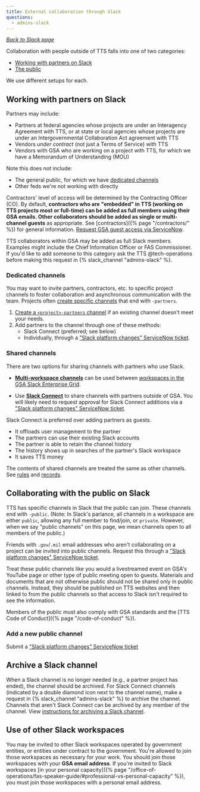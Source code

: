 ```yaml
---
title: External collaboration through Slack
questions:
  - admins-slack
---
```


[_Back to Slack page_](../)

Collaboration with people outside of TTS falls into one of two categories:

- [Working with partners on Slack](#working-with-partners-on-slack)
- [The public](#collaborating-with-the-public-on-slack)

We use different setups for each.

## Working with partners on Slack

Partners may include:

- Partners at federal agencies whose projects are under an Interagency Agreement
  with TTS, or at state or local agencies whose projects are under an
  Intergovernmental Collaboration Act agreement with TTS
- Vendors _under contract_ (not just a Terms of Service) with TTS
- Vendors with GSA who are working on a project with TTS, for which we have a
  Memorandum of Understanding (MOU)

Note this does _not_ include:

- The general public, for which we have
  [dedicated channels](#collaborating-with-the-public-on-slack)
- Other feds we're not working with directly

Contractors' level of access will be determined by the Contracting Officer (CO).
By default, **contractors who are "embedded" in TTS (working on TTS projects
most or full-time) can be added as full members using their GSA emails. Other
collaborators should be added as single or multi-channel guests** as
appropriate. See [contractors]({% page "/contractors/" %}) for general
information.
[Request GSA guest access via ServiceNow](https://gsa.servicenowservices.com/sp?id=sc_cat_item&sys_id=7205fbef1b276014b1f620eae54bcb49&sysparm_category=f9874e76db5003400dc9ff621f96190d).

TTS collaborators within GSA may be added as full Slack members. Examples might
include the Chief Information Officer or FAS Commissioner. If you'd like to add
someone to this category ask the TTS @tech-operations before making this request
in {% slack_channel "admins-slack" %}.

### Dedicated channels

You may want to invite partners, contractors, etc. to specific project channels
to foster collaboration and asynchronous communication with the team. Projects
often
[create specific channels](https://get.slack.help/hc/en-us/articles/201402297-Creating-a-channel)
that end with `-partners`.

1. [Create a `<project>-partners` channel](https://get.slack.help/hc/en-us/articles/201402297-Creating-a-channel)
   if an existing channel doesn't meet your needs.
1. Add partners to the channel through one of these methods:
   - Slack Connect (preferred; see below)
   - Individually, through a ["Slack platform changes" ServiceNow ticket](https://gsa.servicenowservices.com/sp?id=sc_cat_item&sys_id=3891c4f31b6b6014b1f620eae54bcbc1&sysparm_category=f9874e76db5003400dc9ff621f96190d).

### Shared channels

There are two options for sharing channels with partners who use Slack.

- [**Multi-workspace channels**](https://slack.com/help/articles/115001399587-Create-multi-workspace-channels-on-Enterprise-Grid)
  can be used between
  [workspaces in the GSA Slack Enterprise Grid](https://gsa.enterprise.slack.com/).

- Use
  [**Slack Connect**](https://slack.com/help/articles/115004151203-Guide-to-sharing-channels-with-external-organizations)
  to share channels with partners outside of GSA. You will likely need to request approval for Slack Connect additions via a ["Slack platform changes" ServiceNow ticket](https://gsa.servicenowservices.com/sp?id=sc_cat_item&sys_id=3891c4f31b6b6014b1f620eae54bcbc1&sysparm_category=f9874e76db5003400dc9ff621f96190d).

Slack Connect is preferred over adding partners as guests.

- It offloads user management to the partner
- The partners can use their existing Slack accounts
- The partner is able to retain the channel history
- The history shows up in searches of the partner's Slack workspace
- It saves TTS money

The contents of shared channels are treated the same as other channels. See
[rules](../getting-started/) and [records](../records/).

## Collaborating with the public on Slack

TTS has specific channels in Slack that the public can join. These channels end
with `-public`. (Note: In Slack's parlance, all channels in a workspace are
either `public`, allowing any full member to find/join, or `private`. However,
when we say "public channels" on this page, we mean channels open to all members
of the public.)

Friends with `.gov`/`.mil` email addresses who aren't collaborating on a project
can be invited into public channels. Request this through a ["Slack platform changes" ServiceNow ticket](https://gsa.servicenowservices.com/sp?id=sc_cat_item&sys_id=3891c4f31b6b6014b1f620eae54bcbc1&sysparm_category=f9874e76db5003400dc9ff621f96190d).

Treat these public channels like you would a livestreamed event on GSA's YouTube
page or other type of public meeting open to guests. Materials and documents
that are not otherwise public should not be shared only in public channels.
Instead, they should be published on TTS websites and then linked to from the
public channels so that access to Slack isn't required to see the information.

Members of the public must also comply with GSA standards and the [TTS Code of
Conduct]({% page "/code-of-conduct" %}).

### Add a new public channel

Submit a ["Slack platform changes" ServiceNow ticket](https://gsa.servicenowservices.com/sp?id=sc_cat_item&sys_id=3891c4f31b6b6014b1f620eae54bcbc1&sysparm_category=f9874e76db5003400dc9ff621f96190d)

## Archive a Slack channel

When a Slack channel is no longer needed (e.g., a partner project has ended),
the channel should be archived. For Slack Connect channels (indicated by a
double diamond icon next to the channel name), make a request in
{% slack_channel "admins-slack" %} to archive the channel. Channels that aren't
Slack Connect can be archived by any member of the channel. View
[instructions for archiving a Slack channel](https://slack.com/help/articles/213185307-Archive-or-delete-a-channel).

## Use of other Slack workspaces

You may be invited to other Slack workspaces operated by government entities, or
entities under contract to the government. You're allowed to join those
workspaces as necessary for your work. You should join those workspaces with
your **GSA email address**. If you're invited to Slack workspaces [in your
personal
capacity]({% page "/office-of-operations/fas-speaker-guide/#professional-vs-personal-capacity" %}),
you must join those workspaces with a personal email address.

